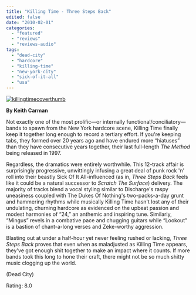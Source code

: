 ```yaml
---
title: "Killing Time - Three Steps Back"
edited: false
date: "2010-02-01"
categories:
  - "featured"
  - "reviews"
  - "reviews-audio"
tags:
  - "dead-city"
  - "hardcore"
  - "killing-time"
  - "new-york-city"
  - "sick-of-it-all"
  - "usa"
---
```


[![killingtimecoverthumb](http://www.hellbound.ca/wp-content/uploads/2010/02/killingtimecoverthumb.jpg "killingtimecoverthumb")](http://www.hellbound.ca/wp-content/uploads/2010/02/killingtimecoverthumb.jpg)

**By Keith Carman**

Not exactly one of the most prolific—or internally functional/conciliatory—bands to spawn from the New York hardcore scene, Killing Time finally keep it together long enough to record a tertiary effort. If you're keeping tabs, they formed over 20 years ago and have endured more “hiatuses” than they have consecutive years together, their last full-length _The Method_ being released in 1997.

Regardless, the dramatics were entirely worthwhile. This 12-track affair is surprisingly progressive, unwittingly infusing a great deal of punk rock 'n' roll into their beastly Sick Of It All-influenced (as in, _Three Steps Back_ feels like it could be a natural successor to _Scratch The Surface_) delivery. The majority of tracks blend a vocal styling similar to Discharge's raspy uneasiness coupled with The Dukes Of Nothing's two-packs-a-day grunt and hammering rhythms while musically Killing Time hasn't lost any of their undulating, churning hardcore as evidenced on the upbeat passion and modest harmonies of “24,” an anthemic and inspiring tune. Similarly, “Mingus” revels in a combative pace and chugging guitars while “Lookout” is a bastion of chant-a-long verses and Zeke-worthy aggression.

Blasting out at under a half-hour yet never feeling rushed or lacking, _Three Steps Back_ proves that even when as maladjusted as Killing Time appears, they've got enough shit together to make an impact where it counts. If more bands took this long to hone their craft, there might not be so much shitty music clogging up the world.

(Dead City)

Rating: 8.0

